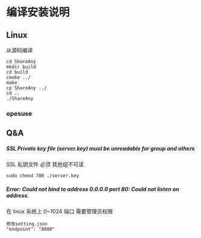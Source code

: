 # 编译安装说明

## Linux

从源码编译

```
cd ShareAny
mkdir build
cd build
cmake ../
make
cp ShareAny ../
cd ..
./ShareAny
```

### opesuse




## Q&A

##### SSL Private key file (server.key) must be unreadable for group and others

SSL 私钥文件 必须 其他组不可读

```
sudo chmod 700 ./server.key
```

##### Error: Could not bind to address 0.0.0.0 port 80: Could not listen on address.

在 linux 系统上 0~1024 端口 需要管理员权限

```
修改setting.json
"endpoint": "8080"
```
